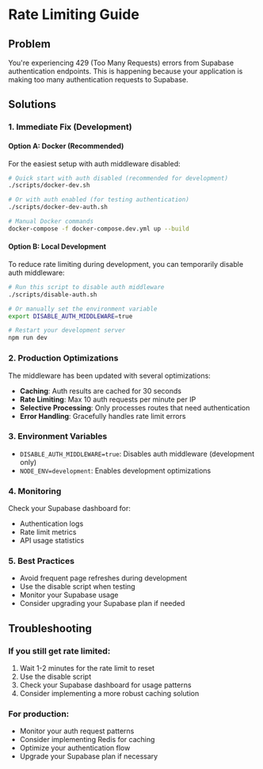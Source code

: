 # Rate Limiting Guide

## Problem

You're experiencing 429 (Too Many Requests) errors from Supabase authentication endpoints. This is happening because your application is making too many authentication requests to Supabase.

## Solutions

### 1. Immediate Fix (Development)

#### Option A: Docker (Recommended)

For the easiest setup with auth middleware disabled:

```bash
# Quick start with auth disabled (recommended for development)
./scripts/docker-dev.sh

# Or with auth enabled (for testing authentication)
./scripts/docker-dev-auth.sh

# Manual Docker commands
docker-compose -f docker-compose.dev.yml up --build
```

#### Option B: Local Development

To reduce rate limiting during development, you can temporarily disable auth middleware:

```bash
# Run this script to disable auth middleware
./scripts/disable-auth.sh

# Or manually set the environment variable
export DISABLE_AUTH_MIDDLEWARE=true

# Restart your development server
npm run dev
```

### 2. Production Optimizations

The middleware has been updated with several optimizations:

- **Caching**: Auth results are cached for 30 seconds
- **Rate Limiting**: Max 10 auth requests per minute per IP
- **Selective Processing**: Only processes routes that need authentication
- **Error Handling**: Gracefully handles rate limit errors

### 3. Environment Variables

- `DISABLE_AUTH_MIDDLEWARE=true`: Disables auth middleware (development only)
- `NODE_ENV=development`: Enables development optimizations

### 4. Monitoring

Check your Supabase dashboard for:

- Authentication logs
- Rate limit metrics
- API usage statistics

### 5. Best Practices

- Avoid frequent page refreshes during development
- Use the disable script when testing
- Monitor your Supabase usage
- Consider upgrading your Supabase plan if needed

## Troubleshooting

### If you still get rate limited:

1. Wait 1-2 minutes for the rate limit to reset
2. Use the disable script
3. Check your Supabase dashboard for usage patterns
4. Consider implementing a more robust caching solution

### For production:

- Monitor your auth request patterns
- Consider implementing Redis for caching
- Optimize your authentication flow
- Upgrade your Supabase plan if necessary
